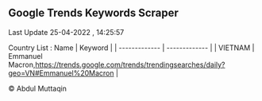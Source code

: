 

## Google Trends Keywords Scraper 
 
Last Update 25-04-2022 , 14:25:57

Country List :
 Name  | Keyword |
| ------------- | ------------- |
| VIETNAM | Emmanuel Macron,https://trends.google.com/trends/trendingsearches/daily?geo=VN#Emmanuel%20Macron |



© Abdul Muttaqin 
